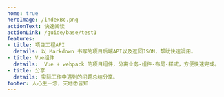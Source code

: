 ```yaml
---
home: true
heroImage: /indexBc.png
actionText: 快速阅读
actionLink: /guide/base/test1
features:
- title: 项目工程API
  details: 以 Markdown 书写的项目后端API以及返回JSON，帮助快速调用。
- title: Vue组件
  details:  Vue + webpack 的项目组件，分离业务-组件-布局-样式，方便快速完成。
- title: 分享
  details: 实际工作中遇到的问题总结分享。
footer: 人心生一念，天地悉皆知
---
```



